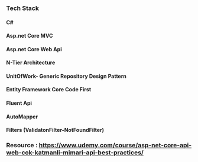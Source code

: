 ### Tech Stack
#### C#
#### Asp.net Core MVC
#### Asp.net Core Web Api
#### N-Tier Architecture
#### UnitOfWork- Generic Repository Design Pattern
#### Entity Framework Core Code First
#### Fluent Api
#### AutoMapper
#### Filters (ValidatonFilter-NotFoundFilter)

### Resource : https://www.udemy.com/course/asp-net-core-api-web-cok-katmanli-mimari-api-best-practices/

